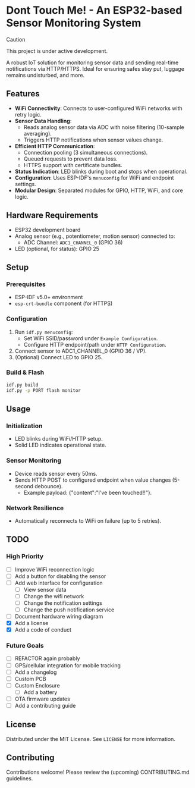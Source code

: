 # Dont Touch Me! - An ESP32-based Sensor Monitoring System
> [!CAUTION]
> This project is under active development.

A robust IoT solution for monitoring sensor data and sending real-time notifications via HTTP/HTTPS. Ideal for ensuring safes stay put, luggage remains undisturbed, and more.

## Features

- **WiFi Connectivity**: Connects to user-configured WiFi networks with retry logic.
- **Sensor Data Handling**: 
  - Reads analog sensor data via ADC with noise filtering (10-sample averaging).
  - Triggers HTTP notifications when sensor values change.
- **Efficient HTTP Communication**:
  - Connection pooling (3 simultaneous connections).
  - Queued requests to prevent data loss.
  - HTTPS support with certificate bundles.
- **Status Indication**: LED blinks during boot and stops when operational.
- **Configuration**: Uses ESP-IDF's `menuconfig` for WiFi and endpoint settings.
- **Modular Design**: Separated modules for GPIO, HTTP, WiFi, and core logic.

## Hardware Requirements

- ESP32 development board
- Analog sensor (e.g., potentiometer, motion sensor) connected to:
  - ADC Channel: `ADC1_CHANNEL_0` (GPIO 36)
- LED (optional, for status): GPIO 25

## Setup

### Prerequisites
- ESP-IDF v5.0+ environment
- `esp-crt-bundle` component (for HTTPS)

### Configuration
1. Run `idf.py menuconfig`:
   - Set WiFi SSID/password under `Example Configuration`.
   - Configure HTTP endpoint/path under `HTTP Configuration`.
2. Connect sensor to ADC1_CHANNEL_0 (GPIO 36 / VP).
3. (Optional) Connect LED to GPIO 25.

### Build & Flash
```bash
idf.py build
idf.py -p PORT flash monitor
```
## Usage
### Initialization
- LED blinks during WiFi/HTTP setup.
- Solid LED indicates operational state.

### Sensor Monitoring
- Device reads sensor every 50ms.
- Sends HTTP POST to configured endpoint when value changes (5-second debounce).
    - Example payload: {"content":"I've been touched!!"}.

### Network Resilience
- Automatically reconnects to WiFi on failure (up to 5 retries).

## TODO
### High Priority
- [ ] Improve WiFi reconnection logic
- [ ] Add a button for disabling the sensor
- [ ] Add web interface for configuration
    - [ ] View sensor data
    - [ ] Change the wifi network
    - [ ] Change the notification settings
    - [ ] Change the push notification service
- [ ] Document hardware wiring diagram
- [x] Add a license
- [x] Add a code of conduct

### Future Goals
- [ ] REFACTOR again probably
- [ ] GPS/cellular integration for mobile tracking
- [ ] Add a changelog
- [ ] Custom PCB
- [ ] Custom Enclosure
    - [ ] Add a battery
- [ ] OTA firmware updates
- [ ] Add a contributing guide

## License
Distributed under the MIT License. See `LICENSE` for more information.

## Contributing
Contributions welcome! Please review the (upcoming) CONTRIBUTING.md guidelines.
